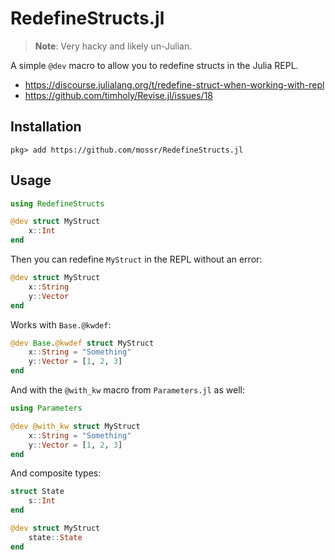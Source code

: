 # RedefineStructs.jl

> **Note**: Very hacky and likely un-Julian.

A simple `@dev` macro to allow you to redefine structs in the Julia REPL.
- https://discourse.julialang.org/t/redefine-struct-when-working-with-repl
- https://github.com/timholy/Revise.jl/issues/18

## Installation
```
pkg> add https://github.com/mossr/RedefineStructs.jl
```

## Usage

```julia
using RedefineStructs

@dev struct MyStruct
    x::Int
end
```

Then you can redefine `MyStruct` in the REPL without an error:

```julia
@dev struct MyStruct
    x::String
    y::Vector
end
```

Works with `Base.@kwdef`:
```julia
@dev Base.@kwdef struct MyStruct
    x::String = "Something"
    y::Vector = [1, 2, 3]
end
```

And with the `@with_kw` macro from `Parameters.jl` as well:
```julia
using Parameters

@dev @with_kw struct MyStruct
    x::String = "Something"
    y::Vector = [1, 2, 3]
end
```

And composite types:
```julia
struct State
    s::Int
end

@dev struct MyStruct
    state::State
end
```